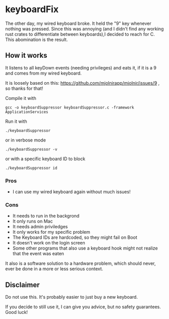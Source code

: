 # keyboardFix

The other day, my wired keyboard broke. It held the "9" key whenever nothing was pressed.
Since this was annoying (and I didn't find any working rust crates to differentiate between keyboards),I decided to reach for C.
This abomination is the result. 

## How it works
It listens to all keyDown events (needing privileges) and eats it, if it is a 9 and comes from my wired keyboard. 

It is loosely based on this: https://github.com/mjolnirapp/mjolnir/issues/9 , so thanks for that!

Compile it with 
```shell
gcc -o keyboardSuppressor keyboardSuppressor.c -framework ApplicationServices
```

Run it with 
```shell
./keyboardSuppressor
```
or in verbose mode
```shell
./keyboardSuppressor -v
```
or with a specific keyboard ID to block
```shell
./keyboardSuppressor id
```

### Pros
- I can use my wired keyboard again without much issues!
  
### Cons
- It needs to run in the backgrond
- It only runs on Mac
- It needs admin priviledges
- It only works for my specific problem
- The Keyboard IDs are hardcoded, so they might fail on Boot
- It doesn't work on the login screen
- Some other programs that also use a keyboard hook might not realize that the event was eaten

It also is a software solution to a hardware problem, which should never, ever be done in a more or less serious context. 

## Disclaimer
Do not use this. It's probably easier to just buy a new keyboard. 

If you decide to still use it, I can give you advice, but no safety guarantees. Good luck!
